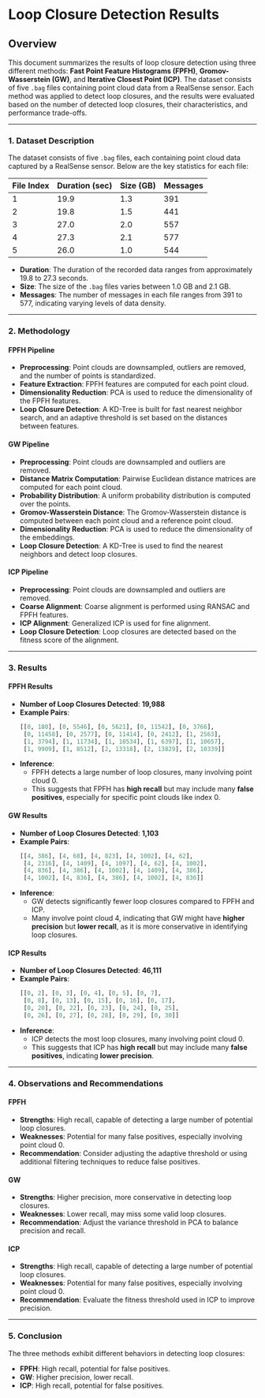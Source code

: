 
# Loop Closure Detection Results

## Overview
This document summarizes the results of loop closure detection using three different methods: **Fast Point Feature Histograms (FPFH)**, **Gromov-Wasserstein (GW)**, and **Iterative Closest Point (ICP)**. The dataset consists of five `.bag` files containing point cloud data from a RealSense sensor. Each method was applied to detect loop closures, and the results were evaluated based on the number of detected loop closures, their characteristics, and performance trade-offs.

---

### **1. Dataset Description**

The dataset consists of five `.bag` files, each containing point cloud data captured by a RealSense sensor. Below are the key statistics for each file:

| File Index | Duration (sec) | Size (GB) | Messages |
|------------|----------------|-----------|----------|
| 1          | 19.9           | 1.3       | 391      |
| 2          | 19.8           | 1.5       | 441      |
| 3          | 27.0           | 2.0       | 557      |
| 4          | 27.3           | 2.1       | 577      |
| 5          | 26.0           | 1.0       | 544      |

- **Duration**: The duration of the recorded data ranges from approximately 19.8 to 27.3 seconds.
- **Size**: The size of the `.bag` files varies between 1.0 GB and 2.1 GB.
- **Messages**: The number of messages in each file ranges from 391 to 577, indicating varying levels of data density.


---

### **2. Methodology**

#### **FPFH Pipeline**
- **Preprocessing**: Point clouds are downsampled, outliers are removed, and the number of points is standardized.
- **Feature Extraction**: FPFH features are computed for each point cloud.
- **Dimensionality Reduction**: PCA is used to reduce the dimensionality of the FPFH features.
- **Loop Closure Detection**: A KD-Tree is built for fast nearest neighbor search, and an adaptive threshold is set based on the distances between features.

#### **GW Pipeline**
- **Preprocessing**: Point clouds are downsampled and outliers are removed.
- **Distance Matrix Computation**: Pairwise Euclidean distance matrices are computed for each point cloud.
- **Probability Distribution**: A uniform probability distribution is computed over the points.
- **Gromov-Wasserstein Distance**: The Gromov-Wasserstein distance is computed between each point cloud and a reference point cloud.
- **Dimensionality Reduction**: PCA is used to reduce the dimensionality of the embeddings.
- **Loop Closure Detection**: A KD-Tree is used to find the nearest neighbors and detect loop closures.

#### **ICP Pipeline**
- **Preprocessing**: Point clouds are downsampled and outliers are removed.
- **Coarse Alignment**: Coarse alignment is performed using RANSAC and FPFH features.
- **ICP Alignment**: Generalized ICP is used for fine alignment.
- **Loop Closure Detection**: Loop closures are detected based on the fitness score of the alignment.

---

### **3. Results**

#### **FPFH Results**
- **Number of Loop Closures Detected**: **19,988**
- **Example Pairs**:
    ```python
    [[0, 180], [0, 5546], [0, 5621], [0, 11542], [0, 3766],
     [0, 11458], [0, 2577], [0, 11414], [0, 2412], [1, 2563],
     [1, 3794], [1, 11734], [1, 10534], [1, 6397], [1, 10657],
     [1, 9909], [1, 8512], [2, 13318], [2, 13829], [2, 10339]]
    ```
- **Inference**: 
  - FPFH detects a large number of loop closures, many involving point cloud 0.
  - This suggests that FPFH has **high recall** but may include many **false positives**, especially for specific point clouds like index 0.

#### **GW Results**
- **Number of Loop Closures Detected**: **1,103**
- **Example Pairs**:
    ```python
    [[4, 386], [4, 68], [4, 823], [4, 1002], [4, 62],
     [4, 2316], [4, 1409], [4, 1097], [4, 62], [4, 1002],
     [4, 836], [4, 386], [4, 1002], [4, 1409], [4, 386],
     [4, 1002], [4, 836], [4, 386], [4, 1002], [4, 836]]
    ```
- **Inference**: 
  - GW detects significantly fewer loop closures compared to FPFH and ICP.
  - Many involve point cloud 4, indicating that GW might have **higher precision** but **lower recall**, as it is more conservative in identifying loop closures.

#### **ICP Results**
- **Number of Loop Closures Detected**: **46,111**
- **Example Pairs**:
    ```python
    [[0, 2], [0, 3], [0, 4], [0, 5], [0, 7],
     [0, 8], [0, 13], [0, 15], [0, 16], [0, 17],
     [0, 20], [0, 22], [0, 23], [0, 24], [0, 25],
     [0, 26], [0, 27], [0, 28], [0, 29], [0, 30]]
    ```
- **Inference**: 
  - ICP detects the most loop closures, many involving point cloud 0.
  - This suggests that ICP has **high recall** but may include many **false positives**, indicating **lower precision**.

---

### **4. Observations and Recommendations**

#### **FPFH**
- **Strengths**: High recall, capable of detecting a large number of potential loop closures.
- **Weaknesses**: Potential for many false positives, especially involving point cloud 0.
- **Recommendation**: Consider adjusting the adaptive threshold or using additional filtering techniques to reduce false positives.

#### **GW**
- **Strengths**: Higher precision, more conservative in detecting loop closures.
- **Weaknesses**: Lower recall, may miss some valid loop closures.
- **Recommendation**: Adjust the variance threshold in PCA to balance precision and recall.

#### **ICP**
- **Strengths**: High recall, capable of detecting a large number of potential loop closures.
- **Weaknesses**: Potential for many false positives, especially involving point cloud 0.
- **Recommendation**: Evaluate the fitness threshold used in ICP to improve precision.

---

### **5. Conclusion**
The three methods exhibit different behaviors in detecting loop closures:
- **FPFH**: High recall, potential for false positives.
- **GW**: Higher precision, lower recall.
- **ICP**: High recall, potential for false positives.

